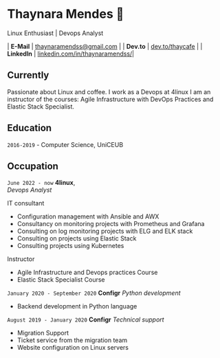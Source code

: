 # Thaynara Mendes :penguin:
Linux Enthusiast | Devops Analyst

| __E-Mail__   | [thaynaramendss@gmail.com](mailto:thaynaramendss@gmail.com)              | 
| __Dev.to__   | [dev.to/thaycafe](https://dev.to/thaycafe)                               |
| __LinkedIn__ | [linkedin.com/in/thaynaramendss/](https://www.linkedin.com/in/thaynaramendss)|

<!--
**thaycafe/thaycafe** is a ✨ _special_ ✨ repository because its `README.md` (this file) appears on your GitHub profile.

Here are some ideas to get you started:

- 🔭 I’m currently working on ...
- 🌱 I’m currently learning ...
- 👯 I’m looking to collaborate on ...
- 🤔 I’m looking for help with ...
- 💬 Ask me about ...
- 📫 How to reach me: ...
- 😄 Pronouns: ...
- ⚡ Fun fact: ...
-->

## Currently 

Passionate about Linux and coffee. I work as a Devops at 4linux I am an instructor of the courses: Agile Infrastructure with DevOps Practices and Elastic Stack Specialist.

## Education

`2016-2019` - Computer Science, UniCEUB


## Occupation

`June 2022 - now`
__4linux__,   
_Devops Analyst_

IT consultant
 - Configuration management with Ansible and AWX
 - Consultancy on monitoring projects with Prometheus and Grafana
 - Consulting on log monitoring projects with ELG and ELK stack
 - Consulting on projects using Elastic Stack
 - Consulting projects using Kubernetes

Instructor
 - Agile Infrastructure and Devops practices Course
 - Elastic Stack Specialist Course


`January 2020 - September 2020`
__Configr__
_Python development_

- Backend development in Python language


`August 2019 - January 2020`
__Configr__
_Technical support_

- Migration Support
- Ticket service from the migration team
- Website configuration on Linux servers




